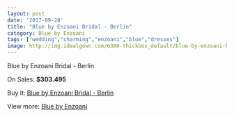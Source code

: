 ```yaml
---
layout: post
date: '2017-09-28'
title: "Blue by Enzoani Bridal - Berlin"
category: Blue by Enzoani
tags: ["wedding","charming","enzoani","blue","dresses"]
image: http://img.idealgown.com/6308-thickbox_default/blue-by-enzoani-bridal-berlin.jpg
---
```

Blue by Enzoani Bridal - Berlin

On Sales: **$303.495**
<a href="https://www.idealgown.com/en/blue-by-enzoani/2761-blue-by-enzoani-bridal-berlin.html"><amp-img layout="responsive" width="600" height="600" src="//img.idealgown.com/6308-thickbox_default/blue-by-enzoani-bridal-berlin.jpg" alt="Blue by Enzoani Bridal - Berlin 0" /></a>
<a href="https://www.idealgown.com/en/blue-by-enzoani/2761-blue-by-enzoani-bridal-berlin.html"><amp-img layout="responsive" width="600" height="600" src="//img.idealgown.com/6307-thickbox_default/blue-by-enzoani-bridal-berlin.jpg" alt="Blue by Enzoani Bridal - Berlin 1" /></a>

Buy it: [Blue by Enzoani Bridal - Berlin](https://www.idealgown.com/en/blue-by-enzoani/2761-blue-by-enzoani-bridal-berlin.html "Blue by Enzoani Bridal - Berlin")

View more: [Blue by Enzoani](https://www.idealgown.com/en/33-blue-by-enzoani "Blue by Enzoani")